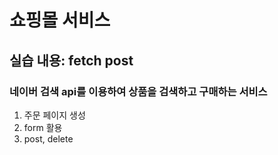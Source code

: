 # 쇼핑몰 서비스

## 실습 내용: fetch post

### 네이버 검색 api를 이용하여 상품을 검색하고 구매하는 서비스

1. 주문 페이지 생성
1. form 활용
1. post, delete
